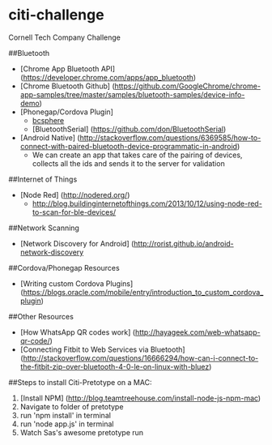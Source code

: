 # citi-challenge
Cornell Tech Company Challenge

##Bluetooth
* [Chrome App Bluetooth API] (https://developer.chrome.com/apps/app_bluetooth)
* [Chrome Bluetooth Github] (https://github.com/GoogleChrome/chrome-app-samples/tree/master/samples/bluetooth-samples/device-info-demo)
* [Phonegap/Cordova Plugin] 
	* [bcsphere](https://github.com/bcsphere/bluetooth)
	* [BluetoothSerial] (https://github.com/don/BluetoothSerial)
* [Android Native] (http://stackoverflow.com/questions/6369585/how-to-connect-with-paired-bluetooth-device-programmatic-in-android)
	* We can create an app that takes care of the pairing of devices, collects all the ids and sends it to the server for validation
	
##Internet of Things
* [Node Red] (http://nodered.org/)
	* http://blog.buildinginternetofthings.com/2013/10/12/using-node-red-to-scan-for-ble-devices/
	
##Network Scanning
* [Network Discovery for Android] (http://rorist.github.io/android-network-discovery

##Cordova/Phonegap Resources
* [Writing custom Cordova Plugins] (https://blogs.oracle.com/mobile/entry/introduction_to_custom_cordova_plugin)

##Other Resources
* [How WhatsApp QR codes work] (http://hayageek.com/web-whatsapp-qr-code/)
* [Connecting Fitbit to Web Services via Bluetooth] (http://stackoverflow.com/questions/16666294/how-can-i-connect-to-the-fitbit-zip-over-bluetooth-4-0-le-on-linux-with-bluez)

##Steps to install Citi-Pretotype on a MAC:
1. [Install NPM] (http://blog.teamtreehouse.com/install-node-js-npm-mac)
2. Navigate to folder of pretotype
3. run 'npm install' in terminal
4. run 'node app.js' in terminal
5. Watch Sas's awesome pretotype run